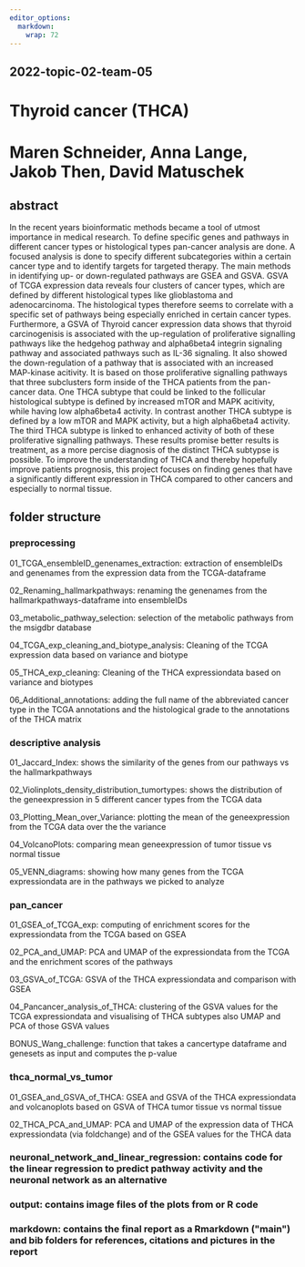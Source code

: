 ```yaml
---
editor_options: 
  markdown: 
    wrap: 72
---
```


## 2022-topic-02-team-05

# Thyroid cancer (THCA)

# Maren Schneider, Anna Lange, Jakob Then, David Matuschek


## abstract
In the recent years bioinformatic methods became a tool of utmost importance in medical research. To define specific genes and pathways in different cancer types or histological types pan-cancer analysis are done. A focused analysis is done to specify different subcategories within a certain cancer type and to identify targets for targeted therapy. The main methods in identifying up- or down-regulated pathways are GSEA and GSVA. GSVA of TCGA expression data reveals four clusters of cancer types, which are defined by different histological types like glioblastoma and adenocarcinoma. The histological types therefore seems to correlate with a specific set of pathways being especially enriched in certain cancer types. Furthermore, a GSVA of Thyroid cancer expression data shows that thyroid carcinogenisis is associated with the up-regulation of proliferative signalling pathways like the hedgehog pathway and alpha6beta4 integrin signaling pathway and associated pathways such as IL-36 signaling. It also showed the down-regulation of a pathway that is associated with an increased MAP-kinase acitivity. It is based on those proliferative signalling pathways that three subclusters form inside of the THCA patients from the pan-cancer data. One THCA subtype that could be linked to the follicular histological subtype is defined by increased mTOR and MAPK acitivity, while having low alpha6beta4 activity. In contrast another THCA subtype is defined by a low mTOR and MAPK activity, but a high alpha6beta4 activity. The third THCA subtype is linked to enhanced activity of both of these proliferative signalling pathways. These results promise better results is treatment, as a more percise diagnosis of the distinct THCA subtypse is possible.
To improve the understanding of THCA and thereby hopefully improve patients prognosis, this project focuses on finding genes that have a significantly different expression in THCA compared to other cancers and especially to normal tissue.

## folder structure
### preprocessing

01_TCGA_ensembleID_genenames_extraction: extraction of ensembleIDs and
genenames from the expression data from the TCGA-dataframe

02_Renaming_hallmarkpathways: renaming the genenames from the
hallmarkpathways-dataframe into ensembleIDs

03_metabolic_pathway_selection: selection of the metabolic pathways from
the msigdbr database

04_TCGA_exp_cleaning_and_biotype_analysis: Cleaning of the TCGA
expression data based on variance and biotype

05_THCA_exp_cleaning: Cleaning of the THCA expressiondata based on
variance and biotypes

06_Additional_annotations: adding the full name of the abbreviated
cancer type in the TCGA annotations and the histological grade to the
annotations of the THCA matrix

### descriptive analysis

01_Jaccard_Index: shows the similarity of the genes from our pathways vs the hallmarkpathways

02_Violinplots_density_distribution_tumortypes: shows the distribution of the geneexpression in 5 different cancer types from the TCGA data

03_Plotting_Mean_over_Variance: plotting the mean of the geneexpression from the TCGA data over the the variance

04_VolcanoPlots: comparing mean geneexpression of tumor tissue vs normal tissue

05_VENN_diagrams: showing how many genes from the TCGA expressiondata are in the pathways we picked to analyze

### pan_cancer

01_GSEA_of_TCGA_exp: computing of enrichment scores for the expressiondata from the TCGA based on GSEA

02_PCA_and_UMAP: PCA and UMAP of the expressiondata from the TCGA and the enrichment scores of the pathways

03_GSVA_of_TCGA: GSVA of the THCA expressiondata and comparison with GSEA

04_Pancancer_analysis_of_THCA: clustering of the GSVA values for the TCGA expressiondata and visualising of THCA subtypes also UMAP and PCA of those GSVA values

BONUS_Wang_challenge: function that takes a cancertype dataframe and genesets as input and computes the p-value

### thca_normal_vs_tumor

01_GSEA_and_GSVA_of_THCA: GSEA and GSVA of the THCA expressiondata and volcanoplots based on GSVA of THCA tumor tissue vs normal tissue

02_THCA_PCA_and_UMAP: PCA and UMAP of the expression data of THCA expressiondata (via foldchange) and of the GSEA values for the THCA data

### neuronal_network_and_linear_regression: contains code for the linear regression to predict pathway activity and the neuronal network as an alternative

### output: contains image files of the plots from or R code

### markdown: contains the final report as a Rmarkdown ("main") and bib folders for references, citations and pictures in the report 
